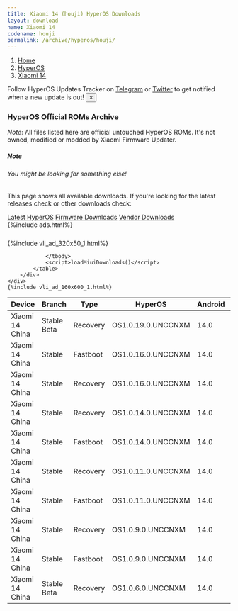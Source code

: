 ```yaml
---
title: Xiaomi 14 (houji) HyperOS Downloads
layout: download
name: Xiaomi 14
codename: houji
permalink: /archive/hyperos/houji/
---
```

<nav aria-label="breadcrumb">
    <ol class="breadcrumb">
        <li class="breadcrumb-item"><a href="/">Home</a></li>
        <li class="breadcrumb-item"><a href="/hyperos/">HyperOS</a></li>
        <li class="breadcrumb-item active" aria-current="page"><a href="/hyperos/houji/">Xiaomi 14</a></li>
    </ol>
</nav>
<div class="alert alert-primary alert-dismissible fade show" role="alert">
    Follow HyperOS Updates Tracker on <a href="https://t.me/MIUIUpdatesTracker" class="alert-link">Telegram</a>
     or <a href="https://twitter.com/MiFwUpdater" class="alert-link">Twitter</a> to get notified when a new update is out!
    <button type="button" class="close" data-dismiss="alert" aria-label="Close">
        <span aria-hidden="true">&times;</span>
    </button>
</div>

### HyperOS Official ROMs Archive
*Note*: All files listed here are official untouched HyperOS ROMs. It's not owned, modified or modded by Xiaomi Firmware Updater.
<div class="card">
  <div class="card-body">
    <h5 class="card-title">Note</h5>
    <h6 class="card-subtitle mb-2 text-muted">You might be looking for something else!</h6>
    <p class="card-text">This page shows all available downloads.
     If you're looking for the latest releases check or other downloads check:</p>
    <a href="/hyperos/houji/" class="card-link">Latest HyperOS</a>
    <a href="/firmware/houji/" class="card-link">Firmware Downloads</a>
    <a href="/vendor/houji/" class="card-link">Vendor Downloads</a>
  </div>
</div>
{%include ads.html%}
<div class="row justify-content-center">
    <div class="col-10">
        <div class="table-responsive-md" style="margin-top: 25px;">
            {%include vli_ad_320x50_1.html%}
            <table id="miui" class="display dt-responsive nowrap compact table table-striped table-hover table-sm">
                <thead class="thead-dark">
                    <tr>
                        <th data-ref="device">Device</th>
                        <th data-ref="branch">Branch</th>
                        <th data-ref="type">Type</th>
                        <th data-ref="miui">HyperOS</th>
                        <th data-ref="android">Android</th>
                        <th data-ref="size">Size</th>
                        <th data-ref="size">Date</th>
                        <th data-ref="link">Link</th>
                    </tr>
                </thead>
                <tbody>
                <tr><td>Xiaomi 14 China</td><td>Stable Beta</td><td>Recovery</td><td>OS1.0.19.0.UNCCNXM</td><td>14.0</td><td>5.8 GB</td><td>2023-11-11</td><td><a href="/hyperos/houji/stable beta/OS1.0.19.0.UNCCNXM/">Download</a></td></tr>
<tr><td>Xiaomi 14 China</td><td>Stable</td><td>Fastboot</td><td>OS1.0.16.0.UNCCNXM</td><td>14.0</td><td>8.3 GB</td><td>2023-11-09</td><td><a href="/hyperos/houji/stable/OS1.0.16.0.UNCCNXM/">Download</a></td></tr>
<tr><td>Xiaomi 14 China</td><td>Stable</td><td>Recovery</td><td>OS1.0.16.0.UNCCNXM</td><td>14.0</td><td>5.8 GB</td><td>2023-11-05</td><td><a href="/hyperos/houji/stable/OS1.0.16.0.UNCCNXM/">Download</a></td></tr>
<tr><td>Xiaomi 14 China</td><td>Stable</td><td>Recovery</td><td>OS1.0.14.0.UNCCNXM</td><td>14.0</td><td>5.8 GB</td><td>2023-11-02</td><td><a href="/hyperos/houji/stable/OS1.0.14.0.UNCCNXM/">Download</a></td></tr>
<tr><td>Xiaomi 14 China</td><td>Stable</td><td>Fastboot</td><td>OS1.0.14.0.UNCCNXM</td><td>14.0</td><td>8.3 GB</td><td>2023-11-02</td><td><a href="/hyperos/houji/stable/OS1.0.14.0.UNCCNXM/">Download</a></td></tr>
<tr><td>Xiaomi 14 China</td><td>Stable</td><td>Recovery</td><td>OS1.0.11.0.UNCCNXM</td><td>14.0</td><td>5.8 GB</td><td>2023-10-31</td><td><a href="/hyperos/houji/stable/OS1.0.11.0.UNCCNXM/">Download</a></td></tr>
<tr><td>Xiaomi 14 China</td><td>Stable</td><td>Fastboot</td><td>OS1.0.11.0.UNCCNXM</td><td>14.0</td><td>8.3 GB</td><td>2023-10-31</td><td><a href="/hyperos/houji/stable/OS1.0.11.0.UNCCNXM/">Download</a></td></tr>
<tr><td>Xiaomi 14 China</td><td>Stable</td><td>Recovery</td><td>OS1.0.9.0.UNCCNXM</td><td>14.0</td><td>5.8 GB</td><td>2023-10-26</td><td><a href="/hyperos/houji/stable/OS1.0.9.0.UNCCNXM/">Download</a></td></tr>
<tr><td>Xiaomi 14 China</td><td>Stable</td><td>Fastboot</td><td>OS1.0.9.0.UNCCNXM</td><td>14.0</td><td>8.2 GB</td><td>2023-10-26</td><td><a href="/hyperos/houji/stable/OS1.0.9.0.UNCCNXM/">Download</a></td></tr>
<tr><td>Xiaomi 14 China</td><td>Stable Beta</td><td>Recovery</td><td>OS1.0.6.0.UNCCNXM</td><td>14.0</td><td>5.8 GB</td><td>2023-10-26</td><td><a href="/hyperos/houji/stable beta/OS1.0.6.0.UNCCNXM/">Download</a></td></tr>

                </tbody>
                <script>loadMiuiDownloads()</script>
            </table>
        </div>
    </div>
    {%include vli_ad_160x600_1.html%}
</div>
